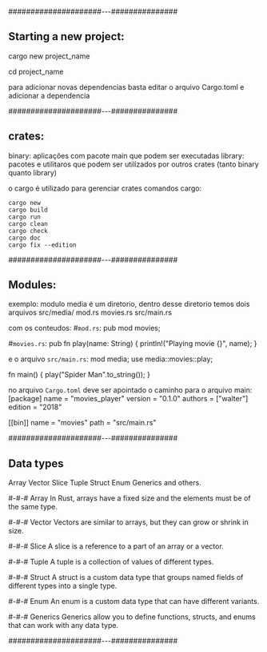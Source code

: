 #####################---###############
## Starting a new project: 
cargo new project_name

cd project_name


para adicionar novas dependencias basta editar o arquivo Cargo.toml e adicionar a dependencia


#####################---###############
## crates: 
  binary: aplicações com pacote main que podem ser executadas
  library: pacotes e utilitaros que podem ser utilizados por outros crates (tanto binary quanto library)

o cargo é utilizado para gerenciar crates
comandos cargo:

    cargo new
    cargo build
    cargo run
    cargo clean
    cargo check
    cargo doc
    cargo fix --edition

#####################---###############
## Modules: 
exemplo: modulo media é um diretorio, dentro desse diretorio temos dois arquivos
  src/media/
    mod.rs
    movies.rs
  src/main.rs

com os conteudos:
  #`mod.rs`:
  pub mod movies;

  #`movies.rs`:
  pub fn play(name: String) {
      println!("Playing movie {}", name);
  }

e o arquivo `src/main.rs`:
  mod media; 
  use media::movies::play;

  fn main() {
      play("Spider Man".to_string());
  }

  no arquivo `Cargo.toml` deve ser apointado o caminho para o arquivo main:
  [package]
  name = "movies_player"
  version = "0.1.0"
  authors = ["walter"]
  edition = "2018"
  
  [[bin]]
  name = "movies"
  path = "src/main.rs"


#####################---###############
## Data types

Array
Vector
Slice
Tuple
Struct
Enum
Generics
and others.


#-#-#
Array
In Rust, arrays have a fixed size and the elements must be of the same type.

#-#-#
Vector
Vectors are similar to arrays, but they can grow or shrink in size.

#-#-#
Slice
A slice is a reference to a part of an array or a vector.

#-#-#
Tuple
A tuple is a collection of values of different types.

#-#-#
Struct
A struct is a custom data type that groups named fields of different types into a single type.

#-#-#
Enum
An enum is a custom data type that can have different variants.

#-#-#
Generics
Generics allow you to define functions, structs, and enums that can work with any data type.

#####################---###############
## 